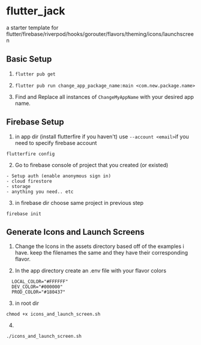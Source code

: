 # flutter_jack
a starter template for flutter/firebase/riverpod/hooks/gorouter/flavors/theming/icons/launchscreen

## Basic Setup

1) `flutter pub get`

2) `flutter pub run change_app_package_name:main <com.new.package.name>`

3) Find and Replace all instances of `ChangeMyAppName` with your desired app name.

## Firebase Setup

  1) in app dir (install flutterfire if you haven't)
  use `--account <email>`if you need to specify firebase account
  ```
  flutterfire config
  ```
  
  2) Go to firebase console of project that you created (or existed)
  
    - Setup auth (enable anonymous sign in)
    - cloud firestore
    - storage
    - anything you need.. etc
  
  3) in firebase dir 
  choose same project in previous step
  ```
  firebase init
  ```

## Generate Icons and Launch Screens

  1) Change the Icons in the assets directory based off of the examples i have. keep the filenames the same and they have their corresponding flavor.
  
  2) In the app directory create an .env file with your flavor colors
  ```env
    LOCAL_COLOR="#FFFFFF"
    DEV_COLOR="#000000"
    PROD_COLOR="#180437"
  ```
  
  3) in root dir
  ```
  chmod +x icons_and_launch_screen.sh
  ```
  
  4) 
  ```
  ./icons_and_launch_screen.sh
  ```
  
